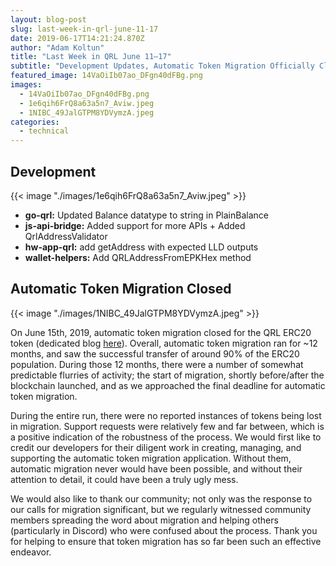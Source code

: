 ```yaml
---
layout: blog-post
slug: last-week-in-qrl-june-11-17
date: 2019-06-17T14:21:24.870Z
author: "Adam Koltun"
title: "Last Week in QRL June 11–17"
subtitle: "Development Updates, Automatic Token Migration Officially Closed"
featured_image: 14VaOiIb07ao_DFgn40dFBg.png
images:
  - 14VaOiIb07ao_DFgn40dFBg.png
  - 1e6qih6FrQ8a63a5n7_Aviw.jpeg
  - 1NIBC_49JalGTPM8YDVymzA.jpeg
categories:
  - technical 
---
```


## Development

{{< image "./images/1e6qih6FrQ8a63a5n7_Aviw.jpeg" >}}

* **go-qrl:** Updated Balance datatype to string in PlainBalance
* **js-api-bridge:** Added support for more APIs + Added QrlAddressValidator
* **hw-app-qrl:** add getAddress with expected LLD outputs
* **wallet-helpers:** Add QRLAddressFromEPKHex method

## Automatic Token Migration Closed

{{< image "./images/1NIBC_49JalGTPM8YDVymzA.jpeg" >}}

On June 15th, 2019, automatic token migration closed for the QRL ERC20 token (dedicated blog [here](/blog/automatic-token-migration-complete)). Overall, automatic token migration ran for \~12 months, and saw the successful transfer of around 90% of the ERC20 population. During those 12 months, there were a number of somewhat predictable flurries of activity; the start of migration, shortly before/after the blockchain launched, and as we approached the final deadline for automatic token migration.

During the entire run, there were no reported instances of tokens being lost in migration. Support requests were relatively few and far between, which is a positive indication of the robustness of the process. We would first like to credit our developers for their diligent work in creating, managing, and supporting the automatic token migration application. Without them, automatic migration never would have been possible, and without their attention to detail, it could have been a truly ugly mess.

We would also like to thank our community; not only was the response to our calls for migration significant, but we regularly witnessed community members spreading the word about migration and helping others (particularly in Discord) who were confused about the process. Thank you for helping to ensure that token migration has so far been such an effective endeavor.